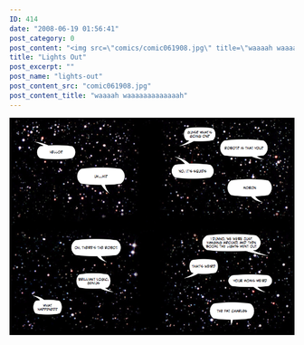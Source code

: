 ```yaml
---
ID: 414
date: "2008-06-19 01:56:41"
post_category: 0
post_content: "<img src=\"comics/comic061908.jpg\" title=\"waaaah waaaaaaaaaaaaah\" />"
title: "Lights Out"
post_excerpt: ""
post_name: "lights-out"
post_content_src: "comic061908.jpg"
post_content_title: "waaaah waaaaaaaaaaaaah"
---
```



[![waaaah waaaaaaaaaaaaah](/comics-hi-res/comic061908.jpg)](/comics-hi-res/comic061908.jpg "waaaah waaaaaaaaaaaaah")
